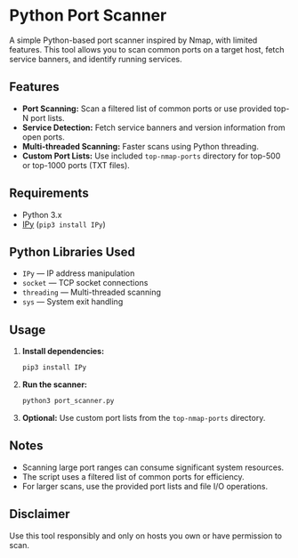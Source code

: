 # Python Port Scanner

A simple Python-based port scanner inspired by Nmap, with limited features. This tool allows you to scan common ports on a target host, fetch service banners, and identify running services.

## Features

- **Port Scanning:** Scan a filtered list of common ports or use provided top-N port lists.
- **Service Detection:** Fetch service banners and version information from open ports.
- **Multi-threaded Scanning:** Faster scans using Python threading.
- **Custom Port Lists:** Use included `top-nmap-ports` directory for top-500 or top-1000 ports (TXT files).

## Requirements

- Python 3.x
- [IPy](https://pypi.org/project/IPy/) (`pip3 install IPy`)

## Python Libraries Used

- `IPy` — IP address manipulation
- `socket` — TCP socket connections
- `threading` — Multi-threaded scanning
- `sys` — System exit handling

## Usage

1. **Install dependencies:**
    ```bash
    pip3 install IPy
    ```
2. **Run the scanner:**
    ```bash
    python3 port_scanner.py
    ```
3. **Optional:** Use custom port lists from the `top-nmap-ports` directory.

## Notes

- Scanning large port ranges can consume significant system resources.
- The script uses a filtered list of common ports for efficiency.
- For larger scans, use the provided port lists and file I/O operations.

## Disclaimer

Use this tool responsibly and only on hosts you own or have permission to scan.

